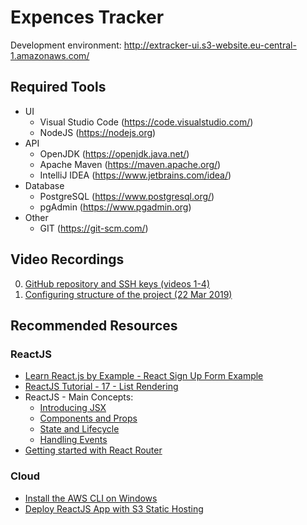 # Expences Tracker
Development environment: http://extracker-ui.s3-website.eu-central-1.amazonaws.com/
## Required Tools
- UI
  - Visual Studio Code (https://code.visualstudio.com/)
  - NodeJS (https://nodejs.org)
- API
  - OpenJDK (https://openjdk.java.net/)
  - Apache Maven (https://maven.apache.org/)
  - IntelliJ IDEA (https://www.jetbrains.com/idea/)
- Database
  - PostgreSQL (https://www.postgresql.org/)
  - pgAdmin (https://www.pgadmin.org)
- Other
  - GIT (https://git-scm.com/)
## Video Recordings
0. [GitHub repository and SSH keys (videos 1-4)](https://github.com/vvoityshyn/OOP_Labs)
1. [Configuring structure of the project (22 Mar 2019)](https://drive.google.com/drive/u/0/folders/1NbPkQVSID6iCbWGC3DI6ixfnIR9Us8hx)
## Recommended Resources
### ReactJS
- [Learn React.js by Example - React Sign Up Form Example](https://www.youtube.com/watch?v=56E8b9prPTs)
- [ReactJS Tutorial - 17 - List Rendering](https://www.youtube.com/watch?v=5s8Ol9uw-yM)
- ReactJS - Main Concepts:
  - [Introducing JSX](https://reactjs.org/docs/introducing-jsx.html)
  - [Components and Props](https://reactjs.org/docs/components-and-props.html)
  - [State and Lifecycle](https://reactjs.org/docs/state-and-lifecycle.html)
  - [Handling Events](https://reactjs.org/docs/handling-events.html)
- [Getting started with React Router](https://codeburst.io/getting-started-with-react-router-5c978f70df91)
### Cloud
- [Install the AWS CLI on Windows](https://docs.aws.amazon.com/cli/latest/userguide/install-windows.html)
- [Deploy ReactJS App with S3 Static Hosting](https://medium.com/@serverlessguru/deploy-reactjs-app-with-s3-static-hosting-f640cb49d7e6)
